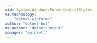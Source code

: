```yaml
---
uid: System.Windows.Forms.ControlStyles
ms.technology: 
  - "dotnet-winforms"
author: "dotnet-bot"
ms.author: "dotnetcontent"
manager: "wpickett"
---
```

